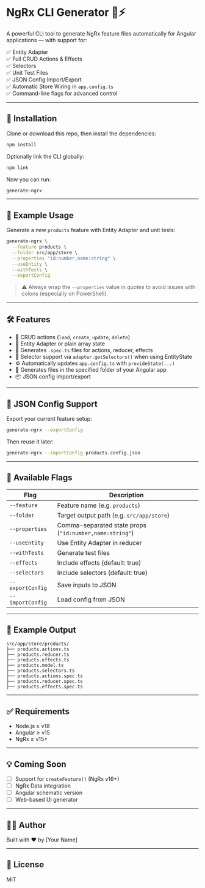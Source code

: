 # NgRx CLI Generator 🧠⚡

A powerful CLI tool to generate NgRx feature files automatically for Angular applications — with support for:

✅ Entity Adapter  
✅ Full CRUD Actions & Effects  
✅ Selectors  
✅ Unit Test Files  
✅ JSON Config Import/Export  
✅ Automatic Store Wiring in `app.config.ts`  
✅ Command-line flags for advanced control

---

## 🚀 Installation

Clone or download this repo, then install the dependencies:

```bash
npm install
```

Optionally link the CLI globally:

```bash
npm link
```

Now you can run:

```bash
generate-ngrx
```

---

## 🧪 Example Usage

Generate a new `products` feature with Entity Adapter and unit tests:

```bash
generate-ngrx \
  --feature products \
  --folder src/app/store \
  --properties "id:number,name:string" \
  --useEntity \
  --withTests \
  --exportConfig
```

> ⚠️ Always wrap the `--properties` value in quotes to avoid issues with colons (especially on PowerShell).

---

## 🛠 Features

- 🔁 CRUD actions (`load`, `create`, `update`, `delete`)
- 🧱 Entity Adapter or plain array state
- 🧪 Generates `.spec.ts` files for actions, reducer, effects
- 🧠 Selector support via `adapter.getSelectors()` when using EntityState
- ⚙️ Automatically updates `app.config.ts` with `provideState(...)`
- 📁 Generates files in the specified folder of your Angular app
- 📦 JSON config import/export

---

## 🧾 JSON Config Support

Export your current feature setup:

```bash
generate-ngrx --exportConfig
```

Then reuse it later:

```bash
generate-ngrx --importConfig products.config.json
```

---

## 🔧 Available Flags

| Flag                  | Description                                     |
|-----------------------|-------------------------------------------------|
| `--feature`           | Feature name (e.g. `products`)                  |
| `--folder`            | Target output path (e.g. `src/app/store`)       |
| `--properties`        | Comma-separated state props (`"id:number,name:string"`) |
| `--useEntity`         | Use Entity Adapter in reducer                   |
| `--withTests`         | Generate test files                             |
| `--effects`           | Include effects (default: true)                 |
| `--selectors`         | Include selectors (default: true)               |
| `--exportConfig`      | Save inputs to JSON                             |
| `--importConfig`      | Load config from JSON                           |

---

## 🧩 Example Output

```
src/app/store/products/
├── products.actions.ts
├── products.reducer.ts
├── products.effects.ts
├── products.model.ts
├── products.selectors.ts
├── products.actions.spec.ts
├── products.reducer.spec.ts
├── products.effects.spec.ts
```

---

## ✅ Requirements

- Node.js ≥ v18
- Angular ≥ v15
- NgRx ≥ v15+

---

## 💡 Coming Soon

- [ ] Support for `createFeature()` (NgRx v16+)
- [ ] NgRx Data integration
- [ ] Angular schematic version
- [ ] Web-based UI generator

---

## 👨‍💻 Author

Built with ❤️ by [Your Name]

---

## 🛟 License

MIT
